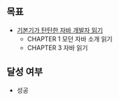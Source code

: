 ## 목표

- [기본기가 탄탄한 자바 개발자 읽기](https://product.kyobobook.co.kr/detail/S000213907278?utm_source=google&utm_medium=cpc&utm_campaign=googleSearch&gt_network=g&gt_keyword=&gt_target_id=dsa-435935280379&gt_campaign_id=9979905549&gt_adgroup_id=132556570510&gad_source=1)
  - CHAPTER 1 모던 자바 소개 읽기 
  - CHAPTER 3 자바 읽기 

## 달성 여부
- 성공

